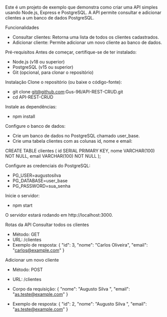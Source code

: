 Este é um projeto de exemplo que demonstra como criar uma API simples usando Node.js, Express e PostgreSQL. A API permite consultar e adicionar clientes a um banco de dados PostgreSQL.

Funcionalidades
- Consultar clientes: Retorna uma lista de todos os clientes cadastrados.
- Adicionar cliente: Permite adicionar um novo cliente ao banco de dados.

Pré-requisitos
Antes de começar, certifique-se de ter instalado:
- Node.js (v18 ou superior)
- PostgreSQL (v15 ou superior)
- Git (opcional, para clonar o repositório)

Instalação
Clone o repositório (ou baixe o código-fonte):
- git clone git@github.com:Gus-96/API-REST-CRUD.git
- cd API-REST-CRUD

Instale as dependências:
- npm install

Configure o banco de dados:
- Crie um banco de dados no PostgreSQL chamado user_base.
- Crie uma tabela clientes com as colunas id, nome e email:

CREATE TABLE clientes (
  id SERIAL PRIMARY KEY,
  nome VARCHAR(100) NOT NULL,
  email VARCHAR(100) NOT NULL
);

Configure as credenciais do PostgreSQL:
- PG_USER=augustosilva
- PG_DATABASE=user_base
- PG_PASSWORD=sua_senha
  
Inicie o servidor:
- npm start

O servidor estará rodando em http://localhost:3000.

Rotas da API
Consultar todos os clientes
- Método: GET
- URL: /clientes
- Exemplo de resposta:
{
  "id": 3,
  "nome": "Carlos Oliveira",
  "email": "carlos@example.com"
}

Adicionar um novo cliente
- Método: POST
- URL: /clientes
- Corpo da requisição:
{
  "nome": "Augusto Silva ",
  "email": "as.teste@example.com"
}

- Exemplo de resposta:
{
  "id": 2,
  "nome": "Augusto Silva ",
  "email": "as.teste@example.com"
}
